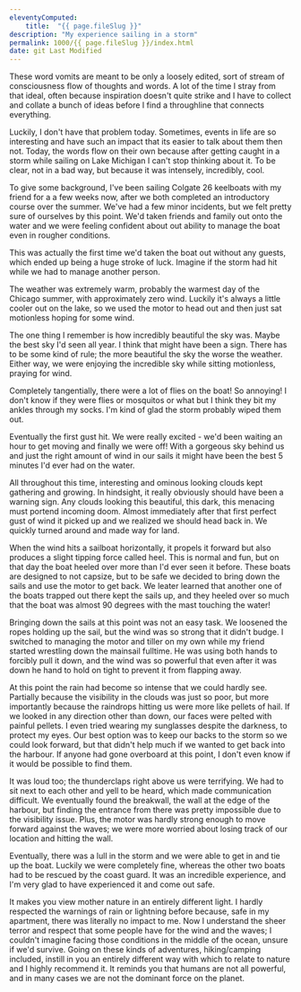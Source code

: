 ```yaml
---
eleventyComputed:
    title:  "{{ page.fileSlug }}"
description: "My experience sailing in a storm"
permalink: 1000/{{ page.fileSlug }}/index.html
date: git Last Modified
---
```


These word vomits are meant to be only a loosely edited, sort of stream of consciousness flow of thoughts and words. A lot of the time I stray from that ideal, often because inspiration doesn't quite strike and I have to collect and collate a bunch of ideas before I find a throughline that connects everything.

Luckily, I don't have that problem today. Sometimes, events in life are so interesting and have such an impact that its easier to talk about them then not. Today, the words flow on their own because after getting caught in a storm while sailing on Lake Michigan I can't stop thinking about it. To be clear, not in a bad way, but because it was intensely, incredibly, cool.

To give some background, I've been sailing Colgate 26 keelboats with my friend for a a few weeks now, after we both completed an introductory course over the summer. We've had a few minor incidents, but we felt pretty sure of ourselves by this point. We'd taken friends and family out onto the water and we were feeling confident about out ability to manage the boat even in rougher conditions.

This was actually the first time we'd taken the boat out without any guests, which ended up being a huge stroke of luck. Imagine if the storm had hit while we had to manage another person.

The weather was extremely warm, probably the warmest day of the Chicago summer, with approximately zero wind. Luckily it's always a little cooler out on the lake, so we used the motor to head out and then just sat motionless hoping for some wind.

The one thing I remember is how incredibly beautiful the sky was. Maybe the best sky I'd seen all year. I think that might have been a sign. There has to be some kind of rule; the more beautiful the sky the worse the weather. Either way, we were enjoying the incredible sky while sitting motionless, praying for wind.

Completely tangentially, there were a lot of flies on the boat! So annoying! I don't know if they were flies or mosquitos or what but I think they bit my ankles through my socks. I'm kind of glad the storm probably wiped them out.

Eventually the first gust hit. We were really excited - we'd been waiting an hour to get moving and finally we were off! With a gorgeous sky behind us and just the right amount of wind in our sails it might have been the best 5 minutes I'd ever had on the water.

All throughout this time, interesting and ominous looking clouds kept gathering and growing. In hindsight, it really obviously should have been a warning sign. Any clouds looking this beautiful, this dark, this menacing must portend incoming doom. Almost immediately after that first perfect gust of wind it picked up and we realized we should head back in. We quickly turned around and made way for land.

When the wind hits a sailboat horizontally, it propels it forward but also produces a slight tipping force called heel. This is normal and fun, but on that day the boat heeled over more than I'd ever seen it before. These boats are designed to not capsize, but to be safe we decided to bring down the sails and use the motor to get back. We leater learned that another one of the boats trapped out there kept the sails up, and they heeled over so much that the boat was almost 90 degrees with the mast touching the water!

Bringing down the sails at this point was not an easy task. We loosened the ropes holding up the sail, but the wind was so strong that it didn't budge. I switched to managing the motor and tiller on my own while my friend started wrestling down the mainsail fulltime. He was using both hands to forcibly pull it down, and the wind was so powerful that even after it was down he hand to hold on tight to prevent it from flapping away.

At this point the rain had become so intense that we could hardly see. Partially because the visibility in the clouds was just so poor, but more importantly because the raindrops hitting us were more like pellets of hail. If we looked in any direction other than down, our faces were pelted with painful pellets. I even tried wearing my sunglasses despite the darkness, to protect my eyes. Our best option was to keep our backs to the storm so we could look forward, but that didn't help much if we wanted to get back into the harbour. If anyone had gone overboard at this point, I don't even know if it would be possible to find them.

It was loud too; the thunderclaps right above us were terrifying. We had to sit next to each other and yell to be heard, which made communication difficult. We eventually found the breakwall, the wall at the edge of the harbour, but finding the entrance from there was pretty impossible due to the visibility issue. Plus, the motor was hardly strong enough to move forward against the waves; we were more worried about losing track of our location and hitting the wall.

Eventually, there was a lull in the storm and we were able to get in and tie up the boat. Luckily we were completely fine, whereas the other two boats had to be rescued by the coast guard. It was an incredible experience, and I'm very glad to have experienced it and come out safe. 

It makes you view mother nature in an entirely different light. I hardly respected the warnings of rain or lightning before because, safe in my apartment, there was literally no impact to me. Now I understand the sheer terror and respect that some people have for the wind and the waves; I couldn't imagine facing those conditions in the middle of the ocean, unsure if we'd survive. Going on these kinds of adventures, hiking/camping included, instill in you an entirely different way with which to relate to nature and I highly recommend it. It reminds you that humans are not all powerful, and in many cases we are not the dominant force on the planet.